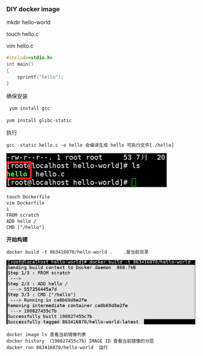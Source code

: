 ### DIY docker image 

mkdir hello-world

touch hello.c

vim hello.c

```c
#include<stdio.h>
int main()
{
    sprintf("hello");
}

```

确保安装

```
 yum install gcc  

yum install glibc-static
```

执行

```
gcc -static hello.c -o hello 会编译生成 hello 可执行文件[./hello] 
```

<img src="./img/dockerImage1.png">

```
touch Dockerfile
vim Dockerfile
i
FROM scratch
ADD hello / 
CMD ["/hello"]

```

**开始构建**

```shell
docker build -t 863416870/hello-world .    .是当前目录
```

<img src="./img/dockerImage2.png">

```shell
docker image ls 查看当前镜像列表
docker history （190827455c7b）IMAGE ID 查看当前镜像的分层
docker run 863416870/hello-world  运行
```

